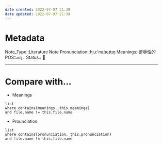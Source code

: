 ```yaml
---
date created: 2022-07-07 21:39
date updated: 2022-07-07 21:39
---
```


# Metadata

Note_Type::Literature Note
Pronunciation::hju:'mɪlɪeɪtɪŋ
Meanings::羞辱性的
POS::`adj.`
Status:: 👶

---

# Compare with...

- Meanings

```dataview
list
where contains(meanings, this.meanings)
and file.name != this.file.name
```

- Prounciation

```dataview
list
where contains(pronunciation, this.pronunciation)
and file.name != this.file.name
```
